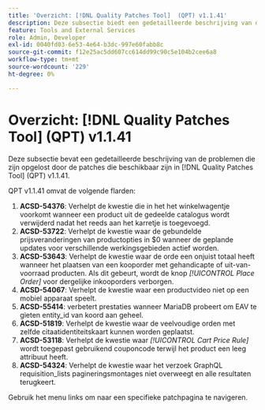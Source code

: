 ```yaml
---
title: 'Overzicht: [!DNL Quality Patches Tool]  (QPT) v1.1.41'
description: Deze subsectie biedt een gedetailleerde beschrijving van de problemen die zijn opgelost door de patches die beschikbaar zijn in  [!DNL Quality Patches Tool]  (QPT) v1.1.41.
feature: Tools and External Services
role: Admin, Developer
exl-id: 0040fd03-6e53-4e64-b3dc-997e60fabb8c
source-git-commit: f12e25ac5dd607cc614dd99c90c5e104b2cee6a8
workflow-type: tm+mt
source-wordcount: '229'
ht-degree: 0%

---
```


# Overzicht: [!DNL Quality Patches Tool] (QPT) v1.1.41

Deze subsectie bevat een gedetailleerde beschrijving van de problemen die zijn opgelost door de patches die beschikbaar zijn in [!DNL Quality Patches Tool] (QPT) v1.1.41.

QPT v1.1.41 omvat de volgende flarden:

1. **ACSD-54376**: Verhelpt de kwestie die in het het winkelwagentje voorkomt wanneer een product uit de gedeelde catalogus wordt verwijderd nadat het reeds aan het karretje is toegevoegd.
1. **ACSD-53722**: Verhelpt de kwestie waar de gebundelde prijsveranderingen van productopties in $0 wanneer de geplande updates voor verschillende werkingsgebieden actief worden.
1. **ACSD-53643**: Verhelpt de kwestie waar de orde een onjuist totaal heeft wanneer het plaatsen van een kooporder met gehandicapte of uit-van-voorraad producten. Als dit gebeurt, wordt de knop *[!UICONTROL Place Order]* voor dergelijke inkooporders verborgen.
1. **ACSD-54067**: Verhelpt de kwestie waar een productvideo niet op een mobiel apparaat speelt.
1. **ACSD-55414**: verbetert prestaties wanneer MariaDB probeert om EAV te gieten entity_id van koord aan geheel.
1. **ACSD-51819**: Verhelpt de kwestie waar de veelvoudige orden met zelfde citaatidentiteitskaart kunnen worden geplaatst.
1. **ACSD-53118**: Verhelpt de kwestie waar *[!UICONTROL Cart Price Rule]* wordt toegepast gebruikend couponcode terwijl het product een leeg attribuut heeft.
1. **ACSD-54324**: Verhelpt de kwestie waar het verzoek GraphQL requisition_lists pagineringsmontages niet overweegt en alle resultaten terugkeert.

Gebruik het menu links om naar een specifieke patchpagina te navigeren.
